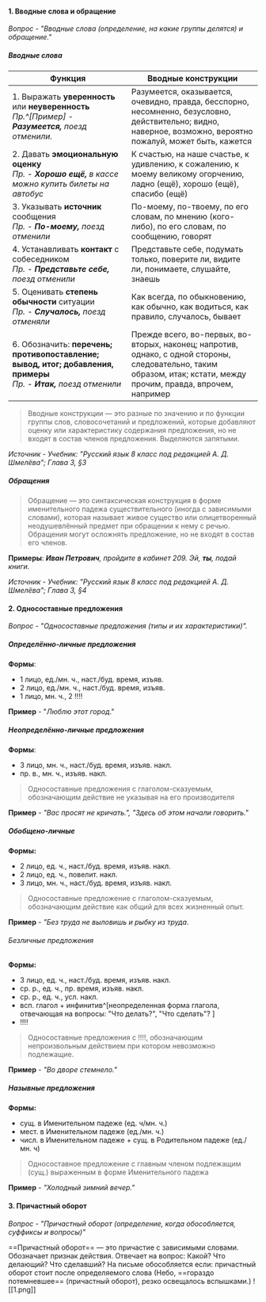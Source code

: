 #### 1. Вводные слова и обращение
*Вопрос - "Вводные слова (определение, на какие группы делятся) и обращение."*
##### Вводные слова
| Функция | Вводные конструкции |
| ---- | ---- |
| 1. Выражать **уверенность** или **неуверенность**<br>*Пр.^[Пример] - **Разумеется,** поезд отменили.* | Разумеется, оказывается, очевидно, правда, бесспорно, несомненно, безусловно, действительно; видно, наверное, возможно, вероятно пожалуй, может быть, кажется |
| 2. Давать **эмоциональную оценку**<br>*Пр. - **Хорошо ещё,** в кассе можно купить билеты на автобус* | К счастью, на наше счастье, к удивлению, к сожалению, к моему великому огорчению, ладно (ещё), хорошо (ещё), спасибо (ещё) |
| 3. Указывать **источник** сообщения<br>*Пр. - **По-моему,** поезд отменили* | По-моему, по-твоему, по его словам, по мнению (кого-либо), по его словам, по сообщению, говорят |
| 4. Устанавливать **контакт** с собеседником<br>*Пр. - **Представьте себе,** поезд отменили* | Представьте себе, подумать только, поверите ли, видите ли, понимаете, слушайте, знаешь |
| 5. Оценивать **степень обычности** ситуации<br>*Пр. - **Случалось,** поезд отменяли* | Как всегда, по обыкновению, как обычно, как водиться, как правило, случалось, бывает |
| 6. Обозначить: **перечень; противопоставление; вывод, итог; добавления, примеры**<br>*Пр. - **Итак,** поезд отменили* | Прежде всего, во-первых, во-вторых, наконец; напротив, однако, с одной стороны, следовательно, таким образом, итак; кстати, между прочим, правда, впрочем, например |
>Вводные конструкции — это разные по значению и по функции группы слов, словосочетаний и предложений, которые добавляют оценку или характеристику содержания предложения, но не входят в состав членов предложения. Выделяются запятыми.

*Источник - Учебник: "Русский язык 8 класс под редакцией А. Д. Шмелёва"; Глава 3, §3*
##### Обращения

>Обращение — это синтаксическая конструкция в форме именительного падежа существительного (иногда с зависимыми словами), которая называет живое существо или олицетворенный неодушевлённый предмет при обращении к нему с речью. Обращения могут осложнять предложение, но не входят в состав его членов.

**Примеры**:
***Иван Петрович**, пройдите в кабинет 209.*
*Эй, **ты**, подай книги.*

*Источник - Учебник: "Русский язык 8 класс под редакцией А. Д. Шмелёва"; Глава 3, §4*
#### 2. Односоставные предложения
*Вопрос - "Односоставные предложения (типы и их характеристики)".*
##### Определённо-личные предложения
**Формы**:
- 1 лицо, ед./мн. ч., наст./буд. время, изъяв.
- 2 лицо, ед./мн. ч., наст./буд. время, изъяв.
- 1 лицо, мн. ч., 2 ‼️‼️

**Пример** - "*Люблю этот город*."
##### Неопределённо-личные предложения
**Формы**:
- 3 лицо, мн. ч., наст./буд. время, изъяв. накл.
- пр. в., мн. ч., изъяв. накл.

>Односоставные предложения с глаголом-сказуемым, обозначающим действие не указывая на его производителя

**Пример** - *"Вас просят не кричать.", "Здесь об этом начали говорить."*

##### Обобщено-личные
**Формы:**
- 2 лицо, ед. ч., наст./буд. время, изъяв. накл.
- 2 лицо, ед. ч., повелит. накл.
- 3 лицо, мн. ч., наст./буд. время, изъяв. накл.

>Односоставные предложение с глаголом-сказуемым, обозначающим действие как общий для всех жизненный опыт.

**Пример** - *"Без труда не выловишь и рыбку из труда*.

###### Безличные предложения
**Формы:**
- 3 лицо, ед. ч., наст./буд. время, изъяв. накл.
- ср. р., ед. ч., пр. время, изъяв. накл.
- ср. р., ед. ч., усл. накл.
- всп. глагол + инфинитив^[неопределенная форма глагола, отвечающая на вопросы: "Что делать?", "Что сделать"? ]
- !!!!

>Односоставные предложения с !!!!, обозначающим непроизвольным действием при котором невозможно подлежащие.

**Пример** - *"Во дворе стемнело."*

##### Назывные предложения
**Формы:**
- сущ. в Именительном падеже (ед. ч/мн. ч.)
- мест. в Именительном падеже (ед./мн. ч.)
- числ. в Именительном падеже + сущ. в Родительном падеже (ед./мн. ч)

>Односоставное предложение с главным членом подлежащим (сущ.) выраженным в форме Именительного падежа

**Пример** - *"Холодный зимний вечер."*


#### 3. Причастный оборот
*Вопрос - "Причастный оборот (определение, когда обособляется, суффиксы и вопросы)"*

==Причастный оборот== — это причастие с зависимыми словами.
Обозначает признак действия. Отвечает на вопрос: Какой? Что делающий? Что сделавший?
На письме обособляется если: причастный оборот стоит после определяемого слова (Небо, ==гораздо потемневшее== (причастный оборот), резко освещалось вспышками.)
![[1.png]]
